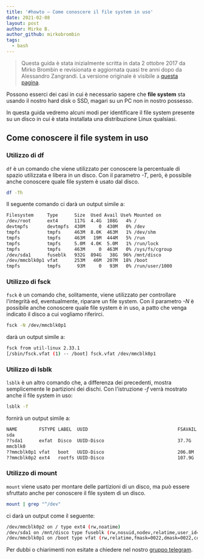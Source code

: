 ```yaml
---
title: '#howto – Come conoscere il file system in uso'
date: 2021-02-08
layout: post
author: Mirko B.
author_github: mirkobrombin
tags:
  - bash
---
```

> Questa guida è stata inizialmente scritta in data 2 ottobre 2017 da Mirko Brombin e revisionata e aggiornata quasi tre anni dopo da Alessandro Zangrandi. La versione originale è visibile a <a href="http://archive.today/Mzlss">questa pagina</a>.

Possono esserci dei casi in cui è necessario sapere che **file system** sta usando il nostro hard disk o SSD, magari su un PC non in nostro possesso.

In questa guida vedremo alcuni modi per identificare il file system presente su un disco in cui è stata installata una distribuzione Linux qualsiasi.

## Come conoscere il file system in uso

### Utilizzo di df

`df` è un comando che viene utilizzato per conoscere la percentuale di spazio utilizzata e libera in un disco. Con il parametro *-T*, però, è possibile anche conoscere quale file system è usato dal disco.

```bash
df -Th
```

Il seguente comando ci darà un output simile a:

```bash
Filesystem     Type      Size  Used Avail Use% Mounted on
/dev/root      ext4      117G  4.4G  108G   4% /
devtmpfs       devtmpfs  430M     0  430M   0% /dev
tmpfs          tmpfs     463M  8.0K  463M   1% /dev/shm
tmpfs          tmpfs     463M   19M  444M   5% /run
tmpfs          tmpfs     5.0M  4.0K  5.0M   1% /run/lock
tmpfs          tmpfs     463M     0  463M   0% /sys/fs/cgroup
/dev/sda1      fuseblk   932G  894G   38G  96% /mnt/disco
/dev/mmcblk0p1 vfat      253M   46M  207M  18% /boot
tmpfs          tmpfs      93M     0   93M   0% /run/user/1000
```

### Utilizzo di fsck

`fsck` è un comando che, solitamente, viene utilizzato per controllare l'integrità ed, eventualmente, riparare un file system. Con il parametro *-N* è possibile anche conoscere quale file system è in uso, a patto che venga indicato il disco a cui vogliamo riferirci.

```bash
fsck -N /dev/mmcblk0p1
```

darà un output simile a:

```bash
fsck from util-linux 2.33.1
[/sbin/fsck.vfat (1) -- /boot] fsck.vfat /dev/mmcblk0p1
```

### Utilizzo di lsblk

`lsblk` è un altro comando che, a differenza dei precedenti, mostra semplicemente le partizioni dei dischi. Con l'istruzione *-f* verrà mostrato anche il file system in uso:

```bash
lsblk -f
```

fornirà un output simile a:

```bash
NAME        FSTYPE LABEL  UUID                                 FSAVAIL FSUSE% MOUNTPOINT
sda                                                                           
??sda1      exfat  Disco  UUID-Disco                           37.7G    96%   /mnt/disco
mmcblk0                                                                       
??mmcblk0p1 vfat   boot   UUID-Disco                           206.8M   18%   /boot
??mmcblk0p2 ext4   rootfs UUID-Disco                           107.9G   4%    /
```

### Utilizzo di mount

`mount` viene usato per montare delle partizioni di un disco, ma può essere sfruttato anche per conoscere il file system di un disco.

```bash
mount | grep "^/dev"
```

ci darà un output come il seguente:

```bash
/dev/mmcblk0p2 on / type ext4 (rw,noatime)
/dev/sda1 on /mnt/disco type fuseblk (rw,nosuid,nodev,relatime,user_id=0,group_id=0,default_permissions,allow_other,blksize=4096)
/dev/mmcblk0p1 on /boot type vfat (rw,relatime,fmask=0022,dmask=0022,codepage=437,iocharset=ascii,shortname=mixed,errors=remount-ro)
```

Per dubbi o chiarimenti non esitate a chiedere nel nostro [gruppo telegram](https://t.me/linuxpeople).
